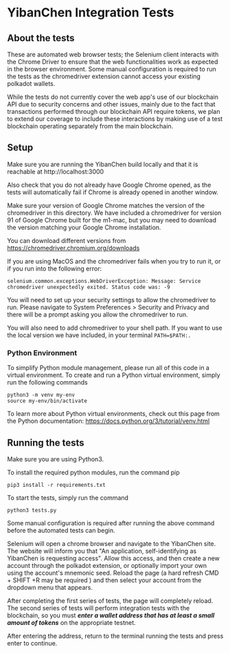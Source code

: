 # YibanChen Integration Tests

## About the tests

These are automated web browser tests; the Selenium client interacts with the Chrome Driver to ensure that the web functionalities work as expected in the browser environment. Some manual configuration is required to run the tests as the chromedriver extension cannot access your existing polkadot wallets.

While the tests do not currently cover the web app's use of our blockchain API due to security concerns and other issues, mainly due to the fact that transactions performed through our blockchain API require tokens, we plan to extend our coverage to include these interactions by making use of a test blockchain operating separately from the main blockchain.

## Setup

Make sure you are running the YibanChen build locally and that it is reachable at http://localhost:3000

Also check that you do not already have Google Chrome opened, as the tests will automatically fail if Chrome is already opened in another window.

Make sure your version of Google Chrome matches the version of the chromedriver in this directory. We have included a chromedriver for version 91 of Google Chrome built for the m1-mac, but you may need to download the version matching your Google Chrome installation.

You can download different versions from https://chromedriver.chromium.org/downloads

If you are using MacOS and the chromedriver fails when you try to run it, or if you run into the following error:

```
selenium.common.exceptions.WebDriverException: Message: Service chromedriver unexpectedly exited. Status code was: -9
```

You will need to set up your security settings to allow the chromedriver to run. Please navigate to System Preferences > Security and Privacy and there will be a prompt asking you allow the chromedriver to run.

You will also need to add chromedriver to your shell path. If you want to use the local version we have included, in your terminal `PATH=$PATH:.`

### Python Environment

To simplify Python module management, please run all of this code in a virtual environment. To create and run a Python virtual environment, simply run the following commands

```
python3 -m venv my-env
source my-env/bin/activate
```

To learn more about Python virtual environments, check out this page from the Python documentation: https://docs.python.org/3/tutorial/venv.html

## Running the tests

Make sure you are using Python3.

To install the required python modules, run the command pip

`pip3 install -r requirements.txt`

To start the tests, simply run the command

`python3 tests.py`

Some manual configuration is required after running the above command before the automated tests can begin.

Selenium will open a chrome browser and navigate to the YibanChen site. The website will inform you that "An application, self-identifying as YibanChen is requesting access". Allow this access, and then create a new account through the polkadot extension, or optionally import your own using the account's mnemonic seed. Reload the page (a hard refresh CMD + SHIFT +R may be required ) and then select your account from the dropdown menu that appears.

After completing the first series of tests, the page will completely reload. The second series of tests will perform integration tests with the blockchain, so you must ___enter a wallet address that has at least a small amount of tokens___ on the appropriate testnet.

After entering the address, return to the terminal running the tests and press enter to continue.
